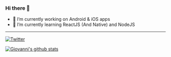 ### Hi there 👋

<!--
**ifgiovanni/ifgiovanni** is a ✨ _special_ ✨ repository because its `README.md` (this file) appears on your GitHub profile.

Here are some ideas to get you started:

- 🔭 I’m currently working on ...
- 🌱 I’m currently learning ...
- 👯 I’m looking to collaborate on ...
- 🤔 I’m looking for help with ...
- 💬 Ask me about ...
- 📫 How to reach me: ...
- 😄 Pronouns: ...
- ⚡ Fun fact: ...
-->

- 🔭 I’m currently working on Android & iOS apps
- 🌱 I’m currently learning ReactJS (And Native) and NodeJS

___

[![Twitter](https://img.shields.io/twitter/url/https/twitter.com/cloudposse.svg?style=social&label=Follow%20%40ifgiovanni)](https://twitter.com/ifgiovanni)

[![Giovanni's github stats](https://github-readme-stats.vercel.app/api?username=ifgiovanni&text_color=333333&title_color=333333&icon_color=333333)](https://github.com/ifgiovanni)
